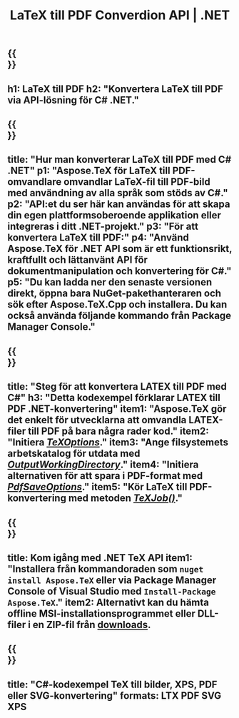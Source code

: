 ﻿---
translation: true
template: /_templates/_conversion-child-net.md
title: LaTeX till PDF Converdion API | .NET
description: LaTeX till PDF-konverteringsfunktion. Integrera detta lokala .NET-bibliotek i ditt projekt eller använd plattformsoberoende applikationer för att konvertera LaTeX till PDF.
keywords: latex till pdf api net, latex2pdf integrera c#
url: /net/conversion/latex-to-pdf/
family: tex
platformtag: net
feature: conversion
informat: LATEX
outformat: PDF
otherformats: BMP PNG JPEG TIFF SVG XPS
---

{{<section banner>}}
---
h1: LaTeX till PDF
h2: "Konvertera LaTeX till PDF via API-lösning för C# .NET."
---

{{<section overview>}}
---
title: "Hur man konverterar LaTeX till PDF med C# .NET"
p1: "Aspose.TeX för LaTeX till PDF-omvandlare omvandlar LaTeX-fil till PDF-bild med användning av alla språk som stöds av C#."
p2: "API:et du ser här kan användas för att skapa din egen plattformsoberoende applikation eller integreras i ditt .NET-projekt."
p3: "För att konvertera LaTeX till PDF:"
p4: "Använd Aspose.TeX för .NET API som är ett funktionsrikt, kraftfullt och lättanvänt API för dokumentmanipulation och konvertering för C#."
p5: "Du kan ladda ner den senaste versionen direkt, öppna bara NuGet-pakethanteraren och sök efter Aspose.TeX.Cpp och installera. Du kan också använda följande kommando från Package Manager Console."
---

{{<section feature1>}}
---
title: "Steg för att konvertera LATEX till PDF med C#"
h3: "Detta kodexempel förklarar LATEX till PDF .NET-konvertering"
item1: "Aspose.TeX gör det enkelt för utvecklarna att omvandla LATEX-filer till PDF på bara några rader kod."
item2: "Initiera [*TeXOptions*](https://reference.aspose.com/tex/net/aspose.tex/texoptions/)."
item3: "Ange filsystemets arbetskatalog för utdata med [*OutputWorkingDirectory*](https://reference.aspose.com/tex/net/aspose.tex/texoptions/outputworkingdirectory/)."
item4: "Initiera alternativen för att spara i PDF-format med [*PdfSaveOptions*](https://reference.aspose.com/tex/net/aspose.tex.presentation.image/pdfsaveoptions/)."
item5: "Kör LaTeX till PDF-konvertering med metoden [*TeXJob()*](https://reference.aspose.com/tex/net/aspose.tex/texjob/)."
---

{{<section feature2>}}
---
title: Kom igång med .NET TeX API
item1: "Installera från kommandoraden som ```nuget install Aspose.TeX``` eller via Package Manager Console of Visual Studio med ```Install-Package Aspose.TeX```."
item2: Alternativt kan du hämta offline MSI-installationsprogrammet eller DLL-filer i en ZIP-fil från [downloads](https://downloads.aspose.com/tex/net).
---

{{<section widget>}}
---
title: "C#-kodexempel TeX till bilder, XPS, PDF eller SVG-konvertering"
formats: LTX PDF SVG XPS
---